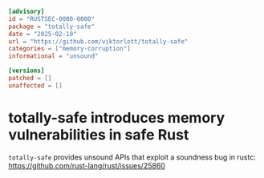 ```toml
[advisory]
id = "RUSTSEC-0000-0000"
package = "totally-safe"
date = "2025-02-10"
url = "https://github.com/viktorlott/totally-safe"
categories = ["memory-corruption"]
informational = "unsound"

[versions]
patched = []
unaffected = []
```

# totally-safe introduces memory vulnerabilities in safe Rust

`totally-safe` provides unsound APIs that exploit a soundness bug in rustc: https://github.com/rust-lang/rust/issues/25860
